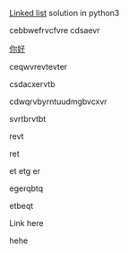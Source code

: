 
[Linked list](#jump) solution in python3

cebbwefrvcfvre
cdsaevr

[你好](#jump)

ceqwvrevtevter

csdacxervtb

cdwqrvbyrntuudmgbvcxvr

svrtbrvtbt

revt

ret

et
etg
er

egerqbtq

etbeqt

<span id = "jump">Link here</span>

<span id = "jump">hehe</span>
